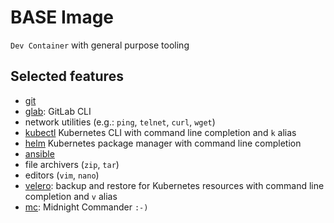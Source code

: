 # BASE Image

`Dev Container` with general purpose tooling

## Selected features

* [git](https://git-scm.com/)
* [glab](https://github.com/gl-cli/glab): GitLab CLI
* network utilities (e.g.: `ping`, `telnet`, `curl`, `wget`)
* [kubectl](https://kubernetes.io/docs/reference/kubectl/) Kubernetes CLI with command line completion and `k` alias
* [helm](https://helm.sh/) Kubernetes package manager with command line completion
* [ansible](https://docs.ansible.com/ansible/latest/index.html)
* file archivers (`zip`, `tar`)
* editors (`vim`, `nano`)
* [velero](https://velero.io/): backup and restore for Kubernetes resources with command line completion and `v` alias
* [mc](https://midnight-commander.org/): Midnight Commander `:-)`
